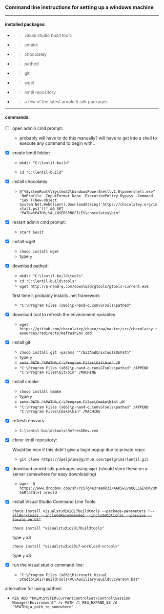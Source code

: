 ### Command line instructions for setting up a windows machine

---

#### installed packages:

- > visual studio build tools
- > cmake
- > chocolatey
- > pathed
- > git
- > wget
- > lentil repository
- > a few of the latest arnold 5 sdk packages

---

#### commands:

- [ ] open admin cmd prompt:
    - probably will have to do this manually? will have to get into a shell to execute any command to begin with..

- [x] create lentil folder:

    - `mkdir "C:\lentil-build"`

    - `cd "C:\lentil-build"`
    

- [x] install chocolatey

   -  ```@"%SystemRoot%\System32\WindowsPowerShell\v1.0\powershell.exe" -NoProfile -InputFormat None -ExecutionPolicy Bypass -Command "iex ((New-Object System.Net.WebClient).DownloadString('https://chocolatey.org/install.ps1'))" && SET "PATH=%PATH%;%ALLUSERSPROFILE%\chocolatey\bin"```

- [x] restart admin cmd prompt:

    - `start &exit`

- [x] install wget

    - `choco install wget`
    - type `y`

- [x] download pathed:

    - `mkdir "C:\lentil-build\tools"`
    - `cd "C:\lentil-build\tools"`
    - `wget http://p-nand-q.com/download/gtools/gtools-current.exe`

    first time it probably installs .net framework
    - `"C:\Program Files (x86)\p-nand-q.com\GTools\pathed"`


- [x] download tool to refresh the environment variables
    - `wget https://github.com/chocolatey/choco/raw/master/src/chocolatey.resources/redirects/RefreshEnv.cmd`


- [x] install git

    - `choco install git -params '"/GitAndUnixToolsOnPath"'`
    - type `y`
    - ~~`setx PATH "%PATH%;C:\Program Files\Git\bin" /M`~~
    - `"C:\Program Files (x86)\p-nand-q.com\GTools\pathed" /APPEND "C:\Program Files\Git\bin" /MACHINE`

- [x] install cmake

    - `choco install cmake`
    - type `y`
    - ~~`setx PATH "%PATH%;C:\Program Files\Cmake\bin" /M`~~
    - `"C:\Program Files (x86)\p-nand-q.com\GTools\pathed" /APPEND "C:\Program Files\Cmake\bin" /MACHINE`

- [x] refresh envvars

    - `C:\lentil-build\tools\RefreshEnv.cmd`


- [x] clone lentil repository:

    Would be nice if this didn't give a login popup due to private repo:
    
    - `git clone https://zpelgrims@github.com/zpelgrims/lentil.git`


- [x] download arnold sdk packages using `wget` (should store these on a server somewhere for easy downloading)

    - `wget -O https://www.dropbox.com/sh/rx57g4e3reamk3i/AAD5wLVnUQL1GEvDKv3MbbRfa?dl=1 arnold`


- [x] Install Visual Studio Command Line Tools:

     ~~`choco install visualstudio2017buildtools --package-parameters "--allWorkloads --includeRecommended --includeOptional --passive --locale en-US"`~~

    `choco install "visualstudio2017buildtools"`

    type `y` x3

    `choco install "visualstudio2017-workload-vctools"`

    type `y` x3



- [x] run the visual studio command line:

    - ```"C:\Program Files (x86)\Microsoft Visual Studio\2017\BuildTools\VC\Auxiliary\Build\vcvars64.bat"```



alternative for using pathed:

- `REG ADD "HKLM\SYSTEM\CurrentControlSet\Control\Session Manager\Environment" /v PATH /t REG_EXPAND_SZ /d "%PATH%;a_path_to_somewhere"`